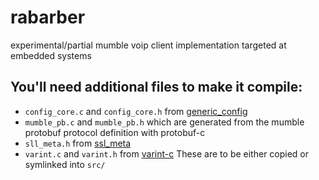 # rabarber
experimental/partial mumble voip client implementation targeted at embedded systems

## You'll need additional files to make it compile:
* `config_core.c` and `config_core.h` from [generic_config](https://github.com/tlvb/generic_config)
* `mumble_pb.c` and `mumble_pb.h` which are generated from the mumble protobuf protocol definition with protobuf-c  
* `sll_meta.h` from [ssl_meta](https://github.com/tlvb/sll_meta)  
* `varint.c` and `varint.h` from [varint-c](https://github.com/tlvb/varint-c)
These are to be either copied or symlinked into `src/`
